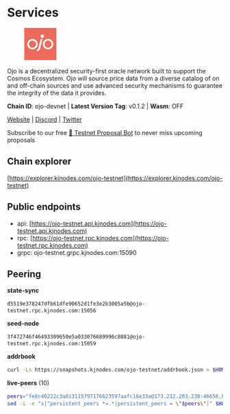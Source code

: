 # Services

<figure><img src="https://raw.githubusercontent.com/kj89/cosmos-images/main/logos/ojo.png" alt=""><figcaption></figcaption></figure>

Ojo is a decentralized security-first oracle network built  to support the Cosmos Ecosystem. Ojo will source price data  from a diverse catalog of on and off-chain sources and use  advanced security mechanisms to guarantee the integrity of the data it provides.

**Chain ID**: ojo-devnet | **Latest Version Tag**: v0.1.2 | **Wasm**: OFF

[Website](https://ojo.network) | [Discord](https://discord.gg/fd8Yrex8nC) | [Twitter](https://twitter.com/ojo_network)



Subscribe to our free [🤖 Testnet Proposal Bot](https://t.me/kjnodes_testnet_proposal_bot) to never miss upcoming proposals


## Chain explorer
[https://explorer.kjnodes.com/ojo-testnet](https://explorer.kjnodes.com/ojo-testnet)

## Public endpoints

* api: [https://ojo-testnet.api.kjnodes.com](https://ojo-testnet.api.kjnodes.com)
* rpc: [https://ojo-testnet.rpc.kjnodes.com](https://ojo-testnet.rpc.kjnodes.com)
* grpc: ojo-testnet.grpc.kjnodes.com:15090

## Peering

**state-sync**

```text
d5519e378247dfb61dfe90652d1fe3e2b3005a5b@ojo-testnet.rpc.kjnodes.com:15056
```

**seed-node**

```text
3f472746f46493309650e5a033076689996c8881@ojo-testnet.rpc.kjnodes.com:15059
```

**addrbook**
```bash
curl -Ls https://snapshots.kjnodes.com/ojo-testnet/addrbook.json > $HOME/.ojo/config/addrbook.json
```

**live-peers** (10)
```bash
peers="fe8c46222c3a013115797176623597aafc16e33a@173.212.203.238:46656,bfdeba21ca39394ab264fff9c16188b6ecdace6d@144.91.82.61:26656,66b140833cba7cadd92d544088d735e219adbf01@65.108.226.183:21656,e3d56e1538e41115bccdcb0b83a734407d59d2b9@185.219.142.216:50656,fee808fc235e2f345caaaee1d65f818d710f6433@213.137.237.201:26656,d5519e378247dfb61dfe90652d1fe3e2b3005a5b@65.109.68.190:15056,23da6727d574bd04ac40cc8c9cbe301ba8dbdc34@185.198.27.139:32656,d6b0791afd2d41c47bce8c152174b40c230988ba@138.201.225.104:47756,7d59fd87e149226d58d28846a17711ec8b89888c@65.109.122.105:60956,41d974f9a97209a401546a61ea2638a0f8071d79@178.18.252.10:26656"
sed -i -e "s|^persistent_peers *=.*|persistent_peers = \"$peers\"|" $HOME/.ojo/config/config.toml
```
